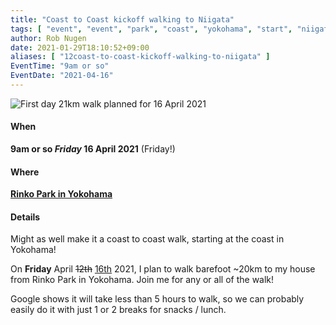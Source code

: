 ```yaml
---
title: "Coast to Coast kickoff walking to Niigata"
tags: [ "event", "event", "park", "coast", "yokohama", "start", "niigata", "walk", "barefoot" ]
author: Rob Nugen
date: 2021-01-29T18:10:52+09:00
aliases: [ "12coast-to-coast-kickoff-walking-to-niigata" ]
EventTime: "9am or so"
EventDate: "2021-04-16"
---
```


<img
src="//b.robnugen.com/blog/2021/first_day_walk_planned_for_16_april_2021.png"
alt="First day 21km walk planned for 16 April 2021"
class="title" />

#### When

**9am or so <i>Friday</i> 16 April 2021** (Friday!)

#### Where

**[Rinko Park in Yokohama](https://goo.gl/maps/ZB2C79ye578aapX26)**

#### Details

Might as well make it a coast to coast walk, starting at the coast in Yokohama!

On <b>Friday</b> April <del>12th</del> <ins>16th</ins> 2021, I plan to
walk barefoot ~20km to my house from Rinko Park in Yokohama.  Join me
for any or all of the walk!

Google shows it will take less than 5 hours to walk, so we can
probably easily do it with just 1 or 2 breaks for snacks / lunch.